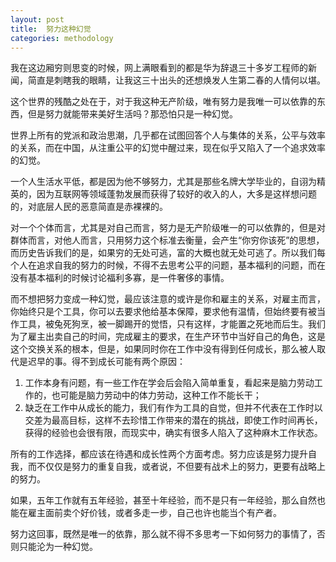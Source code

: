 ```yaml
---
layout: post
title:  努力这种幻觉
categories: methodology
---
```


我在这边厢穷则思变的时候，网上满眼看到的都是华为辞退三十多岁工程师的新闻，简直是刺瞎我的眼睛，让我这三十出头的还想焕发人生第二春的人情何以堪。

这个世界的残酷之处在于，对于我这种无产阶级，唯有努力是我唯一可以依靠的东西，但是努力就能带来美好生活吗？那恐怕只是一种幻觉。

世界上所有的党派和政治思潮，几乎都在试图回答个人与集体的关系，公平与效率的关系，而在中国，从注重公平的幻觉中醒过来，现在似乎又陷入了一个追求效率的幻觉。

一个人生活水平低，都是因为他不够努力，尤其是那些名牌大学毕业的，自诩为精英的，因为互联网等领域蓬勃发展而获得了较好的收入的人，大多是这样想问题的，对底层人民的恶意简直是赤裸裸的。

对一个个体而言，尤其是对自己而言，努力是无产阶级唯一的可以依靠的，但是对群体而言，对他人而言，只用努力这个标准去衡量，会产生“你穷你该死”的思想，而历史告诉我们的是，如果穷的无处可逃，富的大概也就无处可逃了。所以我们每个人在追求自我的努力的时候，不得不去思考公平的问题，基本福利的问题，而在没有基本福利的时候讨论福利多寡，是一件奢侈的事情。

而不想把努力变成一种幻觉，最应该注意的或许是你和雇主的关系，对雇主而言，你始终只是个工具，你可以去要求他给基本保障，要求他有温情，但始终要有被当作工具，被兔死狗烹，被一脚踢开的觉悟，只有这样，才能置之死地而后生。我们为了雇主出卖自己的时间，完成雇主的要求，在生产环节中当好自己的角色，这是这个交换关系的根本，但是，如果同时你在工作中没有得到任何成长，那么被人取代是迟早的事。得不到成长可能有两个原因：

1. 工作本身有问题，有一些工作在学会后会陷入简单重复，看起来是脑力劳动工作的，也可能是脑力劳动中的体力劳动，这种工作不能长干；
2. 缺乏在工作中从成长的能力，我们有作为工具的自觉，但并不代表在工作时以交差为最高目标，这样不去珍惜工作带来的潜在的挑战，即使工作时间再长，获得的经验也会很有限，而现实中，确实有很多人陷入了这种麻木工作状态。

所有的工作选择，都应该在待遇和成长性两个方面考虑。努力应该是努力提升自我，而不仅仅是努力的重复自我，或者说，不但要有战术上的努力，更要有战略上的努力。

如果，五年工作就有五年经验，甚至十年经验，而不是只有一年经验，那么自然也能在雇主面前卖个好价钱，或者多走一步，自己也许也能当个有产者。

努力这回事，既然是唯一的依靠，那么就不得不多思考一下如何努力的事情了，否则只能沦为一种幻觉。